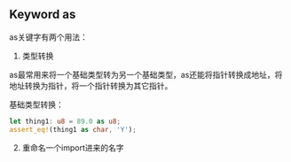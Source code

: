 ## Keyword as

as关键字有两个用法：

1. 类型转换

as最常用来将一个基础类型转为另一个基础类型，as还能将指针转换成地址，将地址转换为指针，将一个指针转换为其它指针。

基础类型转换：
    
```rust    
let thing1: u8 = 89.0 as u8;
assert_eq!(thing1 as char, 'Y');
```

2. 重命名一个import进来的名字


